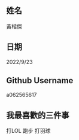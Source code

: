 姓名
----
黃楷傑

日期
----
2022/9/23

Github Username
---------------
a062565617

我最喜歡的三件事
---------------
打LOL 跑步 打羽球